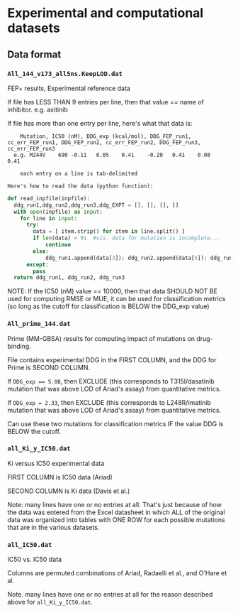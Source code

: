 # Experimental and computational datasets

## Data format

### `All_144_v173_all5ns.KeepLOD.dat`

FEP+ results, Experimental reference data

If file has LESS THAN 9 entries per line, then that value == name of inhibitor.
	e.g. axitinib

If file has more than one entry per line, here's what that data is:
```
	Mutation, IC50 (nM), DDG_exp (kcal/mol), DDG_FEP_run1, cc_err_FEP_run1, DDG_FEP_run2, cc_err_FEP_run2, DDG_FEP_run3, cc_err_FEP_run3
  e.g. M244V	690	-0.11	0.05	0.41	-0.20	0.41	0.08	0.41
```
		each entry on a line is tab-delimited  

	Here's how to read the data (python function):
```python
def read_inpfile(inpfile):
  ddg_run1,ddg_run2,ddg_run3,ddg_EXPT = [], [], [], []
  with open(inpfile) as input:
    for line in input:
      try:
        data = [ item.strip() for item in line.split() ]
        if len(data) < 9:  #vis. data for mutation is incomplete...
            continue
        else:
            ddg_run1.append(data[3]); ddg_run2.append(data[5]); ddg_run3.append(data[7])
      except:
        pass
  return ddg_run1, ddg_run2, ddg_run3
```
NOTE: If the IC50 (nM) value == 10000, then that data SHOULD NOT BE used for computing RMSE or MUE; it can be used for classification metrics (so long as the cutoff for classification is BELOW the DDG_exp value)

### `All_prime_144.dat`

Prime (MM-GBSA) results for computing impact of mutations on drug-binding.

File contains experimental DDG in the FIRST COLUMN, and the DDG for Prime is SECOND COLUMN.

If `DDG_exp == 5.08`, then EXCLUDE (this corresponds to T315I/dasatinib mutation that was above LOD of Ariad's assay) from quantitative metrics.

If `DDG_exp = 2.33`, then EXCLUDE (this corresponds to L248R/imatinib mutation that was above LOD of Ariad's assay) from quantitative metrics.

Can use these two mutations for classification metrics IF the value DDG is BELOW the cutoff.


### `all_Ki_y_IC50.dat`

Ki versus IC50 experimental data

FIRST COLUMN is IC50 data (Ariad)

SECOND COLUMN is Ki data (Davis et al.)

Note: many lines have one or no entries at all. That's just because of how the data was entered from the Excel datasheet in which ALL of the original data was organized into tables with ONE ROW for each possible mutations that are in the various datasets.


### `all_IC50.dat`

IC50 vs. IC50 data

Columns are permuted combinations of Ariad, Radaelli et al., and O'Hare et al.

Note. many lines have one or no entries at all for the reason described above for `all_Ki_y_IC50.dat`.
